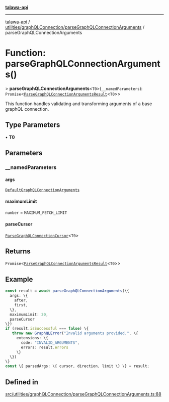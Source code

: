 [**talawa-api**](../../../../README.md)

***

[talawa-api](../../../../modules.md) / [utilities/graphQLConnection/parseGraphQLConnectionArguments](../README.md) / parseGraphQLConnectionArguments

# Function: parseGraphQLConnectionArguments()

\> **parseGraphQLConnectionArguments**\<`T0`\>(`__namedParameters`): `Promise`\<[`ParseGraphQLConnectionArgumentsResult`](../type-aliases/ParseGraphQLConnectionArgumentsResult.md)\<`T0`\>\>

This function handles validating and transforming arguments of a base graphQL connection.

## Type Parameters

• **T0**

## Parameters

### \_\_namedParameters

#### args

[`DefaultGraphQLConnectionArguments`](../../type-aliases/DefaultGraphQLConnectionArguments.md)

#### maximumLimit

`number` = `MAXIMUM_FETCH_LIMIT`

#### parseCursor

[`ParseGraphQLConnectionCursor`](../type-aliases/ParseGraphQLConnectionCursor.md)\<`T0`\>

## Returns

`Promise`\<[`ParseGraphQLConnectionArgumentsResult`](../type-aliases/ParseGraphQLConnectionArgumentsResult.md)\<`T0`\>\>

## Example

```ts
const result = await parseGraphQLConnectionArguments(\{
  args: \{
    after,
    first,
  \},
  maximumLimit: 20,
  parseCursor
\})
if (result.isSuccessful === false) \{
   throw new GraphQLError("Invalid arguments provided.", \{
     extensions: \{
       code: "INVALID_ARGUMENTS",
       errors: result.errors
     \}
  \})
\}
const \{ parsedArgs: \{ cursor, direction, limit \} \} = result;
```

## Defined in

[src/utilities/graphQLConnection/parseGraphQLConnectionArguments.ts:88](https://github.com/PalisadoesFoundation/talawa-api/blob/4b5c74fd36bcfc2e36f3a06b67d517e865c188be/src/utilities/graphQLConnection/parseGraphQLConnectionArguments.ts#L88)
